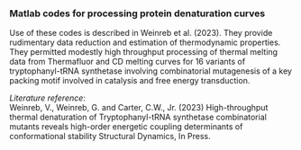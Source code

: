 ### Matlab codes for processing protein denaturation curves

Use of these codes is described in Weinreb et al. (2023). They provide rudimentary data reduction and estimation of thermodynamic properties. They permitted modestly high throughput processing of thermal melting data from Thermafluor and CD melting curves for 16 variants of tryptophanyl-tRNA synthetase involving combinatorial mutagenesis of a key packing motif involved in catalysis and free energy transduction.

*Literature reference*:  
Weinreb, V., Weinreb, G. and Carter, C.W., Jr. (2023) High-throughput thermal denaturation of Tryptophanyl-tRNA synthetase combinatorial mutants reveals high-order energetic coupling determinants of conformational stability Structural Dynamics, In Press.

